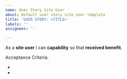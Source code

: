 ```yaml
---
name: User Story Site User
about: Default user story site user template
title: 'USER STORY: <TITLE>'
labels: ''
assignees: ''

---
```


As a **site user** I can **capability** so that **received benefit**.

Acceptance Criteria:

-
-
